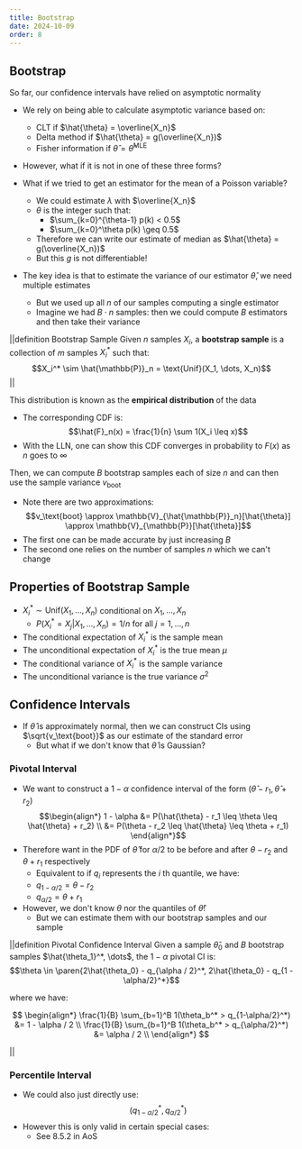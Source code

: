 ```yaml
---
title: Bootstrap
date: 2024-10-09
order: 8
---
```


## Bootstrap

So far, our confidence intervals have relied on asymptotic normality

- We rely on being able to calculate asymptotic variance based on:
  - CLT if $\hat{\theta} = \overline{X_n}$
  - Delta method if $\hat{\theta} = g(\overline{X_n})$
  - Fisher information if $\hat{\theta} = \hat{\theta}^\text{MLE}$
- However, what if it is not in one of these three forms?
- What if we tried to get an estimator for the mean of a Poisson variable?
  - We could estimate $\lambda$ with $\overline{X_n}$
  - $\theta$ is the integer such that:
    - $\sum_{k=0}^{\theta-1} p(k) < 0.5$
    - $\sum_{k=0}^\theta p(k) \geq 0.5$
  - Therefore we can write our estimate of median as $\hat{\theta} = g(\overline{X_n})$
  - But this $g$ is not differentiable!
- The key idea is that to estimate the variance of our estimator $\hat{\theta}$, we need multiple estimates

  - But we used up all $n$ of our samples computing a single estimator
  - Imagine we had $B \cdot n$ samples: then we could compute $B$ estimators and then take their variance

||definition Bootstrap Sample
Given $n$ samples $X_i$, a **bootstrap sample** is a collection of $m$ samples $X_i^*$ such that:
$$X_i^* \sim \hat{\mathbb{P}}_n = \text{Unif}(X_1, \dots, X_n)$$
||

This distribution is known as the **empirical distribution** of the data

- The corresponding CDF is:
  $$\hat{F}_n(x) = \frac{1}{n} \sum 1(X_i \leq x)$$
- With the LLN, one can show this CDF converges in probability to $F(x)$ as $n$ goes to $\infty$

Then, we can compute $B$ bootstrap samples each of size $n$ and can then use the sample variance $v_\text{boot}$

- Note there are two approximations:
  $$v_\text{boot} \approx \mathbb{V}_{\hat{\mathbb{P}}_n}[\hat{\theta}] \approx \mathbb{V}_{\mathbb{P}}[\hat{\theta}]$$
- The first one can be made accurate by just increasing $B$
- The second one relies on the number of samples $n$ which we can't change

## Properties of Bootstrap Sample

- $X_i^* \sim \text{Unif}(X_1, \dots, X_n)$ conditional on $X_1, \dots, X_n$
  - $P(X_i^* = X_j | X_1, \dots, X_n) = 1/n$ for all $j = 1, \dots, n$
- The conditional expectation of $X_i^*$ is the sample mean
- The unconditional expectation of $X_i^*$ is the true mean $\mu$
- The conditional variance of $X_i^*$ is the sample variance
- The unconditional variance is the true variance $\sigma^2$

## Confidence Intervals

- If $\hat{\theta}$ is approximately normal, then we can construct CIs using $\sqrt{v_\text{boot}}$ as our estimate of the standard error
  - But what if we don't know that $\hat{\theta}$ is Gaussian?

### Pivotal Interval

- We want to construct a $1 - \alpha$ confidence interval of the form $(\hat{\theta} - r_1, \hat{\theta} + r_2)$
  $$\begin{align*} 1 - \alpha &= P(\hat{\theta} - r_1 \leq \theta \leq \hat{\theta} + r_2) \\ &= P(\theta - r_2 \leq \hat{\theta} \leq \theta + r_1) \end{align*}$$
- Therefore want in the PDF of $\hat{\theta}$ for $\alpha/2$ to be before and after $\theta - r_2$ and $\theta + r_1$ respectively
  - Equivalent to if $q_i$ represents the $i$ th quantile, we have:
  - $q_{1 - \alpha/2} = \theta - r_2$
  - $q_{\alpha/2} = \theta + r_1$
- However, we don't know $\theta$ nor the quantiles of $\hat{\theta}$!
  - But we can estimate them with our bootstrap samples and our sample

||definition Pivotal Confidence Interval
Given a sample $\hat{\theta}_0$ and $B$ bootstrap samples $\hat{\theta_1}^*, \dots$, the $1 - \alpha$ pivotal CI is:
$$\theta \in \paren{2\hat{\theta_0} - q_{\alpha / 2}^*, 2\hat{\theta_0} - q_{1 - \alpha/2}^*}$$

where we have:

$$
\begin{align*}
\frac{1}{B} \sum_{b=1}^B 1(\theta_b^* > q_{1-\alpha/2}^*) &= 1 - \alpha / 2 \\
\frac{1}{B} \sum_{b=1}^B 1(\theta_b^* > q_{\alpha/2}^*) &= \alpha / 2 \\
\end{align*}
$$

||

### Percentile Interval

- We could also just directly use:
  $$(q_{1 - \alpha / 2}^*, q_{\alpha / 2}^*)$$
- However this is only valid in certain special cases:
  - See 8.5.2 in AoS
